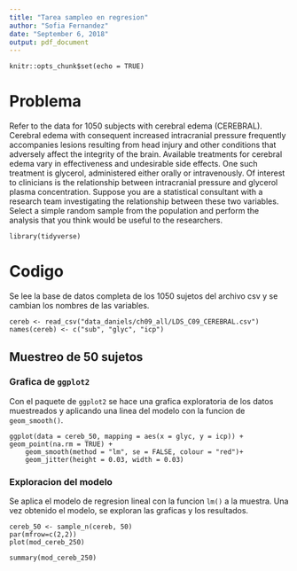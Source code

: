 ```yaml
---
title: "Tarea sampleo en regresion"
author: "Sofia Fernandez"
date: "September 6, 2018"
output: pdf_document
---
```


```{r setup, include=FALSE}
knitr::opts_chunk$set(echo = TRUE)
```

# Problema

Refer to the data for 1050 subjects with cerebral edema (CEREBRAL). Cerebral edema with consequent increased intracranial pressure frequently accompanies lesions resulting from head injury and other conditions that adversely affect the integrity of the brain. 
Available treatments for cerebral edema vary in effectiveness and undesirable side effects. 
One such treatment is glycerol, administered either orally or intravenously. 
Of interest to clinicians is the relationship between intracranial pressure and glycerol plasma concentration.
Suppose you are a statistical consultant with a research team investigating the relationship between these two variables. Select a simple random sample from the population and perform the analysis that you think would be useful to the researchers. 

```{r library, message=FALSE, warning=FALSE, include=FALSE}
library(tidyverse)
```
# Codigo 

Se lee la base de datos completa de los 1050 sujetos del archivo csv y se cambian los nombres de las variables. 

```{r data}
cereb <- read_csv("data_daniels/ch09_all/LDS_C09_CEREBRAL.csv")
names(cereb) <- c("sub", "glyc", "icp")
```

## Muestreo de 50 sujetos

### Grafica de `ggplot2`

Con el paquete de `ggplot2` se hace una grafica exploratoria de los datos muestreados y aplicando una linea del modelo con la funcion de `geom_smooth()`. 

```{r ggplot50}
ggplot(data = cereb_50, mapping = aes(x = glyc, y = icp)) + geom_point(na.rm = TRUE) + 
    geom_smooth(method = "lm", se = FALSE, colour = "red")+ 
    geom_jitter(height = 0.03, width = 0.03)
```

### Exploracion del modelo

Se aplica el modelo de regresion lineal con la funcion `lm()` a la muestra. Una vez obtenido el modelo, se exploran las graficas y los resultados. 

```{r 50subsgraphs}
cereb_50 <- sample_n(cereb, 50)
par(mfrow=c(2,2))
plot(mod_cereb_250)
```

```{r 50subssumm}
summary(mod_cereb_250)
```
